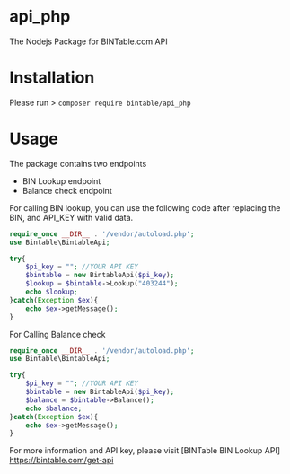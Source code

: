 # api_php
The Nodejs Package for BINTable.com API

# Installation
Please run > `composer require bintable/api_php`

# Usage
The package contains two endpoints
- BIN Lookup endpoint
- Balance check endpoint

For calling BIN lookup, you can use the following code after replacing the BIN, and API_KEY with valid data.

```php
require_once __DIR__ . '/vendor/autoload.php';
use Bintable\BintableApi;

try{
    $pi_key = ""; //YOUR API KEY
    $bintable = new BintableApi($pi_key);
    $lookup = $bintable->Lookup("403244");
    echo $lookup;
}catch(Exception $ex){
    echo $ex->getMessage();
}
```
For Calling Balance check

```php
require_once __DIR__ . '/vendor/autoload.php';
use Bintable\BintableApi;

try{
    $pi_key = ""; //YOUR API KEY
    $bintable = new BintableApi($pi_key);
    $balance = $bintable->Balance();
    echo $balance;
}catch(Exception $ex){
    echo $ex->getMessage();
}
```

For more information and API key, please visit
[BINTable BIN Lookup API] <https://bintable.com/get-api>
